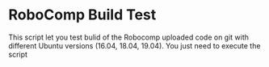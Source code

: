 RoboComp Build Test
===============================

This script let you test bulid of the Robocomp uploaded code on git with different Ubuntu versions (16.04, 18.04, 19.04).
You just need to execute the script 
